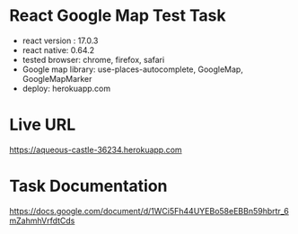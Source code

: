 # React Google Map Test Task
- react version : 17.0.3
- react native: 0.64.2
- tested browser: chrome, firefox, safari
- Google map library: use-places-autocomplete, GoogleMap, GoogleMapMarker
- deploy: herokuapp.com
# Live URL
https://aqueous-castle-36234.herokuapp.com
# Task Documentation
https://docs.google.com/document/d/1WCi5Fh44UYEBo58eEBBn59hbrtr_6mZahmhVrfdtCds
